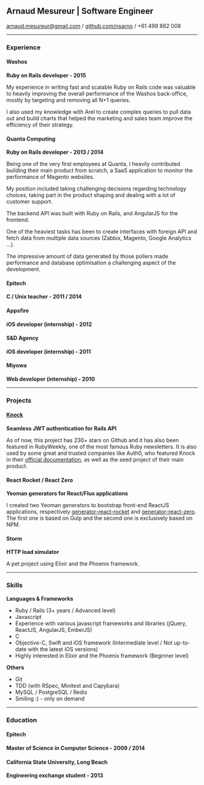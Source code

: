 ## Arnaud Mesureur | Software Engineer

[arnaud.mesureur@gmail.com](mailto:arnaud.mesureur@gmail.com) / [github.com/nsarno](https://github.com/nsarno) / +61 499 882 008

------

### Experience

#### Washos
**Ruby on Rails developer - 2015**

My experience in writing fast and scalable Ruby on Rails code was valuable to heavily improving the overall performance of the Washos back-office, mostly by targeting and removing all N+1 queries.

I also used my knowledge with Arel to create complex queries to pull data out and build charts that helped the marketing and sales team improve the efficiency of their strategy.

#### Quanta Computing
**Ruby on Rails developer - 2013 / 2014**

Being one of the very first employees at Quanta, I heavily contributed building their main product from scratch, a SaaS application to monitor the performance of Magento websites.

My position included taking challenging decisions regarding technology choices, taking part in the product shaping and dealing with a lot of customer support.

The backend API was built with Ruby on Rails, and AngularJS for the frontend.

One of the heaviest tasks has been to create interfaces with foreign API and fetch data from multiple data sources (Zabbix, Magento, Google Analytics ...).

The impressive amount of data generated by those pollers made performance and database optimisation a challenging aspect of the development.

#### Epitech
**C / Unix teacher - 2011 / 2014**

#### Appsfire
**iOS developer (internship) - 2012**

#### S&D Agency
**iOS developer (internship) - 2011**

#### Miyowa
**Web developer (internship) - 2010**

------

### Projects

#### [Knock](https://github.com/nsarno/knock)
**Seamless JWT authentication for Rails API**

As of now, this project has 230+ stars on Github and it has also been featured in RubyWeekly, one of the most famous Ruby newsletters. It is also used by some great and trusted companies like Auth0, who featured Knock in their [official documentation](https://auth0.com/docs/server-apis/rails), as well as the seed project of their main product.


#### React Rocket / React Zero
**Yeoman generators for React/Flux applications**

I created two Yeoman generators to bootstrap front-end ReactJS applications, respectively [generator-react-rocket](https://github.com/nsarno/generator-react-rocket) and [generator-react-zero](https://github.com/nsarno/generator-react-zero).
The first one is based on Gulp and the second one is exclusively based on NPM.


#### Storm
**HTTP load simulator**

A pet project using Elixir and the Phoenix framework.

------

### Skills

**Languages & Frameworks**

- Ruby / Rails (3+ years / Advanced level)
- Javascript
- Experience with various javascript frameworks and libraries (jQuery, ReactJS, AngularJS, EmberJS)
- C
- Objective-C, Swift and iOS framework (Intermediate level / Not up-to-date with the latest iOS versions)
- Highly interested in Elixir and the Phoenix framework (Beginner level)

**Others**

- Git
- TDD (with RSpec, Minitest and Capybara)
- MySQL / PostgreSQL / Redis
- Smiling :) - only on demand

------

### Education

#### Epitech
**Master of Science in Computer Science - 2009 / 2014**

#### California State University, Long Beach
**Engineering exchange student - 2013**
